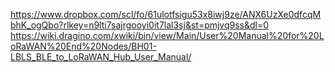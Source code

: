https://www.dropbox.com/scl/fo/61ulotfsigu53x8iwj9ze/ANX6UzXe0dfcqMbhK_ogQbo?rlkey=n9lti7sajrgooyi0it7lal3sj&st=pmjvq9ss&dl=0
https://wiki.dragino.com/xwiki/bin/view/Main/User%20Manual%20for%20LoRaWAN%20End%20Nodes/BH01-LBLS_BLE_to_LoRaWAN_Hub_User_Manual/
